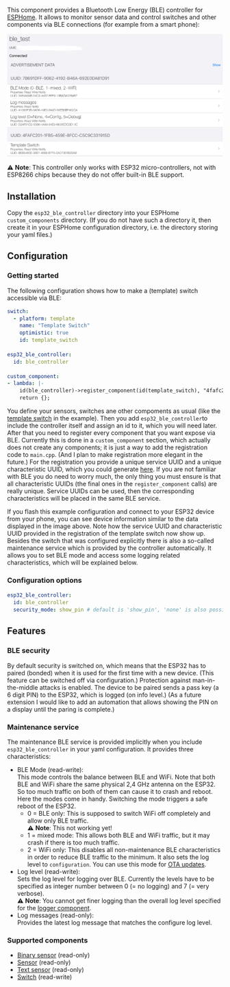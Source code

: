 This component provides a Bluetooth Low Energy (BLE) controller for [ESPHome](https://esphome.io). It allows to monitor sensor data and control switches and other components via BLE connections (for example from a smart phone):

![BLE connection from phone](BLE-Services-and-Characteristics.png)

⚠️ **Note**: This controller only works with ESP32 micro-controllers, not with ESP8266 chips because they do not offer built-in BLE support.

## Installation
Copy the `esp32_ble_controller` directory into your ESPHome `custom_components` directory. (If you do not have such a directory it, then create it in your ESPHome configuration directory, i.e. the directory storing your yaml files.)

## Configuration

### Getting started

The following configuration shows how to make a (template) switch accessible via BLE:
```yaml
switch:
  - platform: template
    name: "Template Switch"
    optimistic: true
    id: template_switch

esp32_ble_controller:
  id: ble_controller

custom_component:
- lambda: |-
    id(ble_controller)->register_component(id(template_switch), "4fafc201-1fb5-459e-8fcc-c5c9c331915d", "beb5483e-36e1-4688-b7f5-ea07361b26ab");
    return {};
```

You define your sensors, switches ane other compoments as usual (like the [template switch](https://esphome.io/components/switch/template.html) in the example). Then you add `esp32_ble_controller`to include the controller itself and assign an id to it, which you will need later. After that you need to register every component that you want expose via BLE. Currently this is done in a `custom_component` section, which actually does not create any components; it is just a way to add the registration code to `main.cpp`. (And I plan to make registration more elegant in the future.)
For the registration you provide a unique service UUID and a unique characteristic UUID, which you could generate [here](https://www.uuidgenerator.net). If you are not familiar with BLE you do need to worry much, the only thing you must ensure is that all characteristic UUIDs (the final ones in the `register_component` calls) are really unique. Service UUIDs can be used, then the corresponding characteristics will be placed in the same BLE service.

If you flash this example configuration and connect to your ESP32 device from your phone, you can see device information similar to the data displayed in the image above. Note how the service UUID and characteristic UUID provided in the registration of the template switch now show up. Besides the switch that was configured explicitly there is also a so-called maintenance service which is provided by the controller automatically. It allows you to set BLE mode and access some logging related characteristics, which will be explained below.

### Configuration options

```yaml
esp32_ble_controller:
  id: ble_controller
  security_mode: show_pin # default is 'show_pin', 'none' is also possible
```

## Features

### BLE security

By default security is switched on, which means that the ESP32 has to paired (bonded) when it is used for the first time with a new device. (This feature can be switched off via configuration.) Protection against man-in-the-middle attacks is enabled. The device to be paired sends a pass key (a 6 digit PIN) to the ESP32, which is logged (on info level.) (As a future extension I would like to add an automation that allows showing the PIN on a display until the paring is complete.)

### Maintenance service

The maintenance BLE service is provided implicitly when you include `esp32_ble_controller` in your yaml configuration. It provides three characteristics:

* BLE Mode (read-write):  
This mode controls the balance between BLE and WiFi. Note that both BLE and WiFi share the same physical 2,4 GHz antenna on the ESP32. So too much traffic on both of them can cause it to crash and reboot. Here the modes come in handy. Switching the mode triggers a safe reboot of the ESP32.
  * 0 = BLE only: This is supposed to switch WiFi off completely and allow only BLE traffic.  
  ⚠️ **Note**: This not working yet!
  * 1 = mixed mode: This allows both BLE and WiFi traffic, but it may crash if there is too much traffic.
  * 2 = WiFi only: This disables all non-maintenance BLE characteristics in order to reduce BLE traffic to the minimum. It also sets the log level to `configuration`. You can use this mode for [OTA updates](https://esphome.io/components/ota.html).
* Log level (read-write):  
Sets the log level for logging over BLE. Currently the levels have to be specified as integer number between 0 (= no logging) and 7 (= very verbose).  
  ⚠️ **Note**: You cannot get finer logging than the overall log level specified for the [logger component](https://esphome.io/components/logger.html).
* Log messages (read-only):  
Provides the latest log message that matches the configure log level.

### Supported components

* [Binary sensor](https://esphome.io/components/binary_sensor/index.html) (read-only)
* [Sensor](https://esphome.io/components/sensor/index.html) (read-only)
* [Text sensor](https://esphome.io/components/text_sensor/index.html) (read-only)
* [Switch](https://esphome.io/components/switch/index.html) (read-write)

